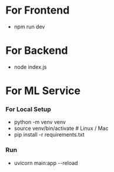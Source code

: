 # For Frontend

- npm run dev

# For Backend

- node index.js

# For ML Service

### For Local Setup

- python -m venv venv
- source venv/bin/activate # Linux / Mac
- pip install -r requirements.txt

### Run

- uvicorn main:app --reload
